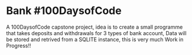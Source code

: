 # Bank #100DaysofCode

A 100DaysofCode capstone project, idea is to create a small programme that takes deposits and withdrawals for 3 types of bank account,
Data will be stored and retrived from a SQLITE instance, this is very much Work in Progress!!
